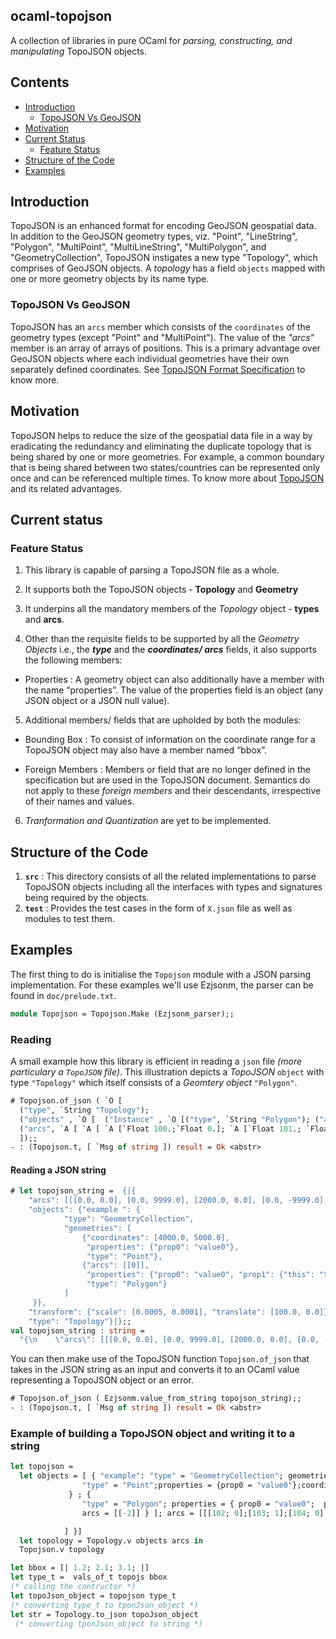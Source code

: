 ocaml-topojson
--------------

A collection of libraries in pure OCaml for _parsing, constructing, and manipulating_ TopoJSON objects.

## Contents

* [Introduction](#introduction)
  * [TopoJSON Vs GeoJSON](#topojson-vs-geojson)
* [Motivation](#motivation)
* [Current Status](#current-status)
  * [Feature Status](#feature-status)
* [Structure of the Code](#structure-of-the-code)
* [Examples](#examples)


## Introduction
TopoJSON is an enhanced format for encoding GeoJSON geospatial data. In addition to the GeoJSON geometry types, viz. "Point", "LineString", "Polygon", "MultiPoint", "MultiLineString", "MultiPolygon", and "GeometryCollection", TopoJSON instigates a new type "Topology", which comprises of GeoJSON objects. A _topology_ has a field `objects` mapped with one or more geometry objects by its name type.

### TopoJSON Vs GeoJSON
TopoJSON has an `arcs` member which consists of the `coordinates` of the geometry types (except "Point" and "MultiPoint"). The value of the _"arcs"_ member is an array of arrays of positions. This is a primary advantage over GeoJSON objects where each individual geometries have their own separately defined coordinates.
See [TopoJSON Format Specification](https://github.com/topojson/topojson-specification) to know more.


## Motivation
TopoJSON helps to reduce the size of the geospatial data file in a way by eradicating the redundancy and eliminating the duplicate topology that is being shared by one or more geometries. For example, a common boundary that is being shared between two states/countries can be represented only once and can be referenced multiple times.
To know more about [TopoJSON](https://github.com/topojson/topojson) and its related advantages.

## Current status

### Feature Status
1. This library is capable of parsing a TopoJSON file as a whole.

2. It supports both the TopoJSON objects - **Topology** and **Geometry**

3. It underpins all the mandatory members of the *Topology* object - **types** and **arcs**.

4. Other than the requisite fields to be supported by all the  *Geometry Objects* i.e., the ***type*** and the ***coordinates/ arcs*** fields, it also supports the following members:
  - Properties : A geometry object can also additionally have a member with the name “properties”. The value of the properties field is an object (any JSON object or a JSON null value).

5. Additional members/ fields that are upholded by both the modules:
  - Bounding Box : To consist of information on the coordinate range for a  TopoJSON object may also have a member named “bbox”.

  - Foreign Members : Members or field that are no longer defined in the specification but are used in the TopoJSON document. Semantics do not apply to these *foreign members* and their descendants, irrespective of their names and values.


6. *Tranformation and Quantization* are yet to be implemented.

## Structure of the Code
1. **`src`** : This directory consists of all the related implementations to parse TopoJSON objects including all the interfaces with types and signatures being required by the objects.
2. **`test`** : Provides the test cases in the form of ```X.json``` file as well as modules to test them.

## Examples

The first thing to do is initialise the `Topojson` module with a JSON parsing implementation. For these examples we'll use Ezjsonm, the parser can be found in `doc/prelude.txt`.

```ocaml
module Topojson = Topojson.Make (Ezjsonm_parser);;
```

### Reading
A small example how this library is efficient in reading a `json` file _(more particulary a `TopoJSON` file)_. This illustration depicts a *TopoJSON* `object` with type `"Topology"` which itself consists of a *Geomtery object* `"Polygon"`.

```ocaml
# Topojson.of_json ( `O [
  ("type", `String "Topology");
  ("objects" , `O [  ("Instance" , `O [("type", `String "Polygon"); ("arcs", `A [ `A [`Float 0.]]) ]) ])  ;
  ("arcs", `A [ `A [ `A [`Float 100.;`Float 0.]; `A [`Float 101.; `Float 0.]; `A [`Float 101.; `Float 1.]; `A [`Float 100.; `Float 1.]; `A [`Float 100.; `Float 0.]]] );
  ]);;
- : (Topojson.t, [ `Msg of string ]) result = Ok <abstr>
```
#### Reading a JSON string

```ocaml
# let topojson_string =  {|{
    "arcs": [[[0.0, 0.0], [0.0, 9999.0], [2000.0, 0.0], [0.0, -9999.0], [-2000.0, 0.0]]],
    "objects": {"example ": {
            "type": "GeometryCollection",
            "geometries": [
                {"coordinates": [4000.0, 5000.0],
                 "properties": {"prop0": "value0"},
                 "type": "Point"},
                {"arcs": [[0]],
                 "properties": {"prop0": "value0", "prop1": {"this": "that"}},
                 "type": "Polygon"}
            ]
     }},
    "transform": {"scale": [0.0005, 0.0001], "translate": [100.0, 0.0]},
    "type": "Topology"}|};;
val topojson_string : string =
  "{\n    \"arcs\": [[[0.0, 0.0], [0.0, 9999.0], [2000.0, 0.0], [0.0, -9999.0], [-2000.0, 0.0]]],\n    \"objects\": {\"example \": {\n            \"type\": \"GeometryCollection\",\n            \"geometries\": [\n                {\"coordinates\": [4000.0, 5000.0],\n                 \"properties\": {\"prop0\": \"value0\"},\n     "... (* string length 595; truncated *)
```
You can then make use of the TopoJSON function `Topojson.of_json` that takes in the JSON string as an input and converts it to an OCaml value representing a TopoJSON object or an error.

```ocaml
# Topojson.of_json ( Ezjsonm.value_from_string topojson_string);;
- : (Topojson.t, [ `Msg of string ]) result = Ok <abstr>
```

### Example of building a TopoJSON object and writing it to a string

```ocaml
let topojson =
  let objects = [ { "example": "type" = "GeometryCollection"; geometries = [{
                "type" = "Point";properties = {prop0 = "value0"};coordinates = [102; 0.5]}; {"type" = "LineString";properties = { prop0 = "value0";prop1 = 0}; arcs = [0]
             } ; {
                "type" = "Polygon"; properties = { prop0 = "value0";  prop1 = { this = "that" }};
                arcs = [[-2]] } ]; arcs = [[[102; 0];[103; 1];[104; 0];[105; 1]];

            ] }]
  let topology = Topology.v objects arcs in
  Topojson.v topology

let bbox = [| 1.2; 2.1; 3.1; |]
let type_t =  vals_of_t topojs bbox
(* calling the contructor *)
let topoJson_object = topojson type_t
(* converting type_t to tponJson_object *)
let str = Topology.to_json topoJson_object
 (* converting tponJson_object to string *)
```